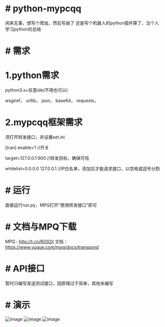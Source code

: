 # # python-mypcqq


闲来无事，想写个爬虫，然后写崩了 还是写个机器人的python插件算了，当个人学习python的总结


# # 需求
# 1.python需求
python3.x+任意ide(不用也可以)

wsgiref，
urllib，
json，
base64，
requests，

# 2.mypcqq框架需求
须打开转发接口，并设置set.ini

[tran]
enable=1															//开关

target=127.0.0.1:900					//转发目标，确保可信

whitelist=0.0.0.0 127.0.0.1						//IP白名单，添加后才能请求接口，以空格或逗号分割

# # 运行
直接运行run.py，MPQ打开“使用转发接口”即可

# # 文档与MPQ下载
MPQ : http://t.cn/ROII2jI
文档：https://www.yuque.com/mpq/docs/transpond

# # API接口

暂时只编写发送测试接口，因原理过于简单，其他未编写

# # 演示
![image](https://github.com/snowyue/python-mypcqq/blob/master/image/调试截图_1.0.1?raw=true)
![image](https://github.com/snowyue/python-mypcqq/blob/master/image/框架测试截图_1.0.1.png?raw=true)
![image](https://github.com/snowyue/python-mypcqq/blob/master/image/群测试截图_1.0.1.png?raw=true)

